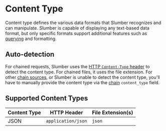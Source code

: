 # Content Type

Content type defines the various data formats that Slumber recognizes and can manipulate. Slumber is capable of displaying any text-based data format, but only specific formats support additional features such as [querying](../../user_guide/filter_query.md) and formatting.

## Auto-detection

For chained requests, Slumber uses the [HTTP `Content-Type` header](https://developer.mozilla.org/en-US/docs/Web/HTTP/Headers/Content-Type) to detect the content type. For chained files, it uses the file extension. For other [chain sources](./chain_source.md), or Slumber is unable to detect the content type, you'll have to manually provide the content type via the [chain](./chain.md) `content_type` field.

## Supported Content Types

| Content Type | HTTP Header        | File Extension(s) |
| ------------ | ------------------ | ----------------- |
| JSON         | `application/json` | `json`            |

